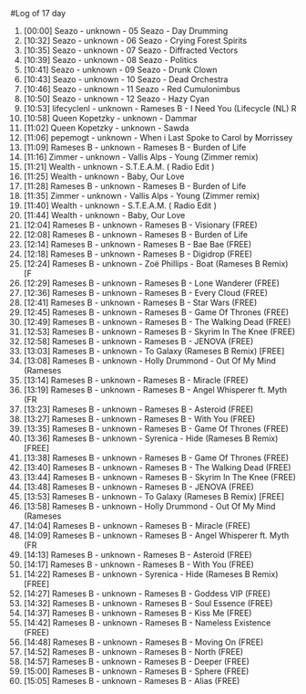 #Log of 17 day

1. [00:00] Seazo - unknown - 05 Seazo - Day Drumming
1. [10:32] Seazo - unknown - 06 Seazo - Crying Forest Spirits
1. [10:35] Seazo - unknown - 07 Seazo - Diffracted Vectors
1. [10:39] Seazo - unknown - 08 Seazo - Politics
1. [10:41] Seazo - unknown - 09 Seazo - Drunk Clown
1. [10:43] Seazo - unknown - 10 Seazo - Dead Orchestra
1. [10:46] Seazo - unknown - 11 Seazo - Red Cumulonimbus
1. [10:50] Seazo - unknown - 12 Seazo - Hazy Cyan
1. [10:53] lifecyclenl - unknown - Rameses B - I Need You (Lifecycle (NL) R
1. [10:58] Queen Kopetzky - unknown - Dammar
1. [11:02] Queen Kopetzky - unknown - Sawda
1. [11:06] pepemogt - unknown - When i Last Spoke to Carol by Morrissey
1. [11:09] Rameses B - unknown - Rameses B - Burden of Life
1. [11:16] Zimmer - unknown - Vallis Alps - Young (Zimmer remix)
1. [11:21] Wealth - unknown - S.T.E.A.M.  ( Radio Edit )
1. [11:25] Wealth - unknown - Baby, Our Love
1. [11:28] Rameses B - unknown - Rameses B - Burden of Life
1. [11:35] Zimmer - unknown - Vallis Alps - Young (Zimmer remix)
1. [11:40] Wealth - unknown - S.T.E.A.M.  ( Radio Edit )
1. [11:44] Wealth - unknown - Baby, Our Love
1. [12:04] Rameses B - unknown - Rameses B - Visionary (FREE)
1. [12:08] Rameses B - unknown - Rameses B - Burden of Life
1. [12:14] Rameses B - unknown - Rameses B - Bae Bae (FREE)
1. [12:18] Rameses B - unknown - Rameses B - Digidrop (FREE)
1. [12:24] Rameses B - unknown - Zoë Phillips - Boat (Rameses B Remix) [F
1. [12:29] Rameses B - unknown - Rameses B - Lone Wanderer (FREE)
1. [12:36] Rameses B - unknown - Rameses B - Every Cloud (FREE)
1. [12:41] Rameses B - unknown - Rameses B - Star Wars (FREE)
1. [12:45] Rameses B - unknown - Rameses B - Game Of Thrones (FREE)
1. [12:49] Rameses B - unknown - Rameses B - The Walking Dead (FREE)
1. [12:53] Rameses B - unknown - Rameses B - Skyrim In The Knee (FREE)
1. [12:58] Rameses B - unknown - Rameses B - JENOVA (FREE)
1. [13:03] Rameses B - unknown - To Galaxy (Rameses B Remix) [FREE]
1. [13:08] Rameses B - unknown - Holly Drummond - Out Of My Mind (Rameses
1. [13:14] Rameses B - unknown - Rameses B - Miracle (FREE)
1. [13:19] Rameses B - unknown - Rameses B - Angel Whisperer ft. Myth (FR
1. [13:23] Rameses B - unknown - Rameses B - Asteroid (FREE)
1. [13:27] Rameses B - unknown - Rameses B - With You (FREE)
1. [13:35] Rameses B - unknown - Rameses B - Game Of Thrones (FREE)
1. [13:36] Rameses B - unknown - Syrenica - Hide (Rameses B Remix) [FREE]
1. [13:38] Rameses B - unknown - Rameses B - Game Of Thrones (FREE)
1. [13:40] Rameses B - unknown - Rameses B - The Walking Dead (FREE)
1. [13:44] Rameses B - unknown - Rameses B - Skyrim In The Knee (FREE)
1. [13:48] Rameses B - unknown - Rameses B - JENOVA (FREE)
1. [13:53] Rameses B - unknown - To Galaxy (Rameses B Remix) [FREE]
1. [13:58] Rameses B - unknown - Holly Drummond - Out Of My Mind (Rameses
1. [14:04] Rameses B - unknown - Rameses B - Miracle (FREE)
1. [14:09] Rameses B - unknown - Rameses B - Angel Whisperer ft. Myth (FR
1. [14:13] Rameses B - unknown - Rameses B - Asteroid (FREE)
1. [14:17] Rameses B - unknown - Rameses B - With You (FREE)
1. [14:22] Rameses B - unknown - Syrenica - Hide (Rameses B Remix) [FREE]
1. [14:27] Rameses B - unknown - Rameses B - Goddess VIP (FREE)
1. [14:32] Rameses B - unknown - Rameses B - Soul Essence (FREE)
1. [14:37] Rameses B - unknown - Rameses B - Kiss Me (FREE)
1. [14:42] Rameses B - unknown - Rameses B - Nameless Existence (FREE)
1. [14:48] Rameses B - unknown - Rameses B - Moving On (FREE)
1. [14:52] Rameses B - unknown - Rameses B - North (FREE)
1. [14:57] Rameses B - unknown - Rameses B - Deeper (FREE)
1. [15:00] Rameses B - unknown - Rameses B - Sphere (FREE)
1. [15:05] Rameses B - unknown - Rameses B - Alias (FREE)
